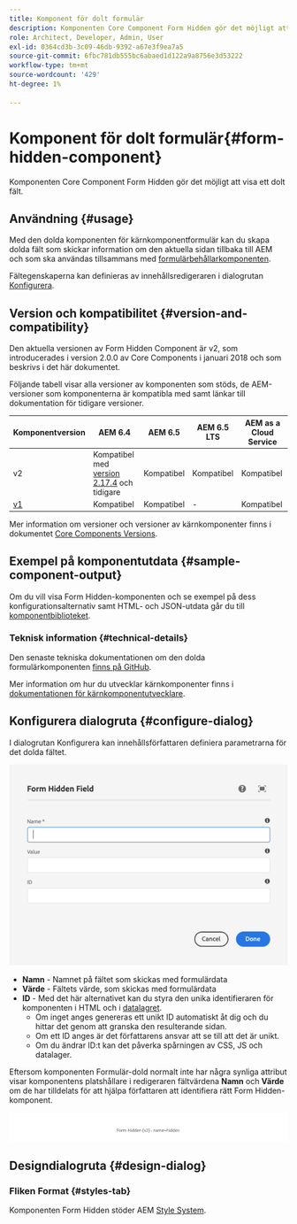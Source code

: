 ```yaml
---
title: Komponent för dolt formulär
description: Komponenten Core Component Form Hidden gör det möjligt att visa ett dolt fält.
role: Architect, Developer, Admin, User
exl-id: 0364cd3b-3c09-46db-9392-a67e3f9ea7a5
source-git-commit: 6fbc781db555bc6abaed1d122a9a8756e3d53222
workflow-type: tm+mt
source-wordcount: '429'
ht-degree: 1%

---
```


# Komponent för dolt formulär{#form-hidden-component}

Komponenten Core Component Form Hidden gör det möjligt att visa ett dolt fält.

## Användning {#usage}

Med den dolda komponenten för kärnkomponentformulär kan du skapa dolda fält som skickar information om den aktuella sidan tillbaka till AEM och som ska användas tillsammans med [formulärbehållarkomponenten](form-container.md).

Fältegenskaperna kan definieras av innehållsredigeraren i dialogrutan [Konfigurera](form-hidden.md).

## Version och kompatibilitet {#version-and-compatibility}

Den aktuella versionen av Form Hidden Component är v2, som introducerades i version 2.0.0 av Core Components i januari 2018 och som beskrivs i det här dokumentet.

Följande tabell visar alla versioner av komponenten som stöds, de AEM-versioner som komponenterna är kompatibla med samt länkar till dokumentation för tidigare versioner.

| Komponentversion | AEM 6.4 | AEM 6.5 | AEM 6.5 LTS | AEM as a Cloud Service |
|--- |--- |--- |---|---|
| v2 | Kompatibel med <br>[version 2.17.4](/help/versions.md) och tidigare | Kompatibel | Kompatibel | Kompatibel |
| [v1](/help/components/v1/form-hidden-v1.md) | Kompatibel | Kompatibel | - | Kompatibel |

Mer information om versioner och versioner av kärnkomponenter finns i dokumentet [Core Components Versions](/help/versions.md).

## Exempel på komponentutdata {#sample-component-output}

Om du vill visa Form Hidden-komponenten och se exempel på dess konfigurationsalternativ samt HTML- och JSON-utdata går du till [komponentbiblioteket](https://adobe.com/go/aem_cmp_library_form_hidden).

### Teknisk information {#technical-details}

Den senaste tekniska dokumentationen om den dolda formulärkomponenten [ finns på GitHub](https://adobe.com/go/aem_cmp_tech_form_hidden_v2).

Mer information om hur du utvecklar kärnkomponenter finns i [dokumentationen för kärnkomponentutvecklare](/help/developing/overview.md).

## Konfigurera dialogruta {#configure-dialog}

I dialogrutan Konfigurera kan innehållsförfattaren definiera parametrarna för det dolda fältet.

![Dialogrutan för dold formulärredigering](/help/assets/form-hidden-edit.png)

* **Namn** - Namnet på fältet som skickas med formulärdata
* **Värde** - Fältets värde, som skickas med formulärdata
* **ID** - Med det här alternativet kan du styra den unika identifieraren för komponenten i HTML och i [datalagret](/help/developing/data-layer/overview.md).
   * Om inget anges genereras ett unikt ID automatiskt åt dig och du hittar det genom att granska den resulterande sidan.
   * Om ett ID anges är det författarens ansvar att se till att det är unikt.
   * Om du ändrar ID:t kan det påverka spårningen av CSS, JS och datalager.

Eftersom komponenten Formulär-dold normalt inte har några synliga attribut visar komponentens platshållare i redigeraren fältvärdena **Namn** och **Värde** om de har tilldelats för att hjälpa författaren att identifiera rätt Form Hidden-komponent.

![Exempel på dold formulärkomponent](/help/assets/form-hidden-example.png)

## Designdialogruta {#design-dialog}

### Fliken Format {#styles-tab}

Komponenten Form Hidden stöder AEM [Style System](/help/get-started/authoring.md#component-styling).
